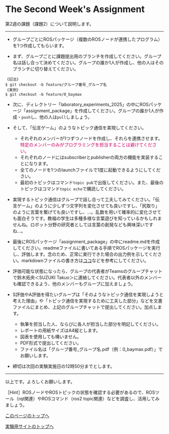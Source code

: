 # The Second Week's Assignment
第2週の課題（課題2）について説明します。


___
- グループごとにROSパッケージ（複数のROSノードが連携したプログラム）を1つ作成してもらいます。

- まず、グループごとに課題提出用のブランチを作成してください。グループ名は話し合って決めてください。グループの誰か1人が作成し、他の人はそのブランチに切り替えてください。
```
《記法》
$ git checkout -b feature/グループ番号_グループ名
《実例》
$ git checkout -b feature/0_baymax
```

- 次に、ディレクトリー「laboratory_experiments_2025」の中にROSパッケージ「assignment_package」を作成してください。グループの誰か1人が作成・`push`し、他の人は`pull`しましょう。

- そして、「伝言ゲーム」のようなトピック通信を実現してください。
    - それぞれのメンバーが1つずつノードを作成し、それらを連携させます。<span style="color: #CC0066;">特定のメンバーのみがプログラミングを担当することは避けてください。</span>
    - それぞれのノードにはsubscriberとpublisherの両方の機能を実装することになります。
    - 全てのノードを1つのlaunchファイルで1度に起動できるようにしてください。
    - 最初のトピックはコマンド`topic pub`で出版してください。また、最後のトピックはコマンド`topic echo`で購読してください。

- 実現するトピック通信はグループで話し合って工夫してみてください。「伝言ゲーム」のように少しずつ文字列を変化させても良いですし、「尻取り」のように言葉を繋げても良いですし、…。乱数を用いて確率的に変化させても面白そうです。教福の学生は多種多様な言葉遊びを知っているかもしれませんね。ロボット分野の研究者としては言葉の創発なども興味深いですね…。

- 最後にROSパッケージ「assignment_package」の中にreadme.mdを作成してください。readmeファイルに書いてある手順でROSパッケージを実行し、評価します。念のため、正常に実行できた場合の出力例を示してください。markdownファイルの書き方は[ココ](https://docs.github.com/ja/get-started/writing-on-github/getting-started-with-writing-and-formatting-on-github/basic-writing-and-formatting-syntax)などを参考にしてください。

- 評価可能な状態になったら、グループの代表者がTeamsのグループチャットで鈴木拓央＜SUZUKI Takuo＞に連絡してください。代表者以外のメンバーも確認できるよう、他のメンバーもグループに加えましょう。

- S評価やA評価を得たいグループは「そのようなトピック通信を実現しようと考えた理由」や「トピック通信を実現するために工夫した部分」などを文書ファイルにまとめ、上記のグループチャットで提出してください。加点します。
    - 執筆を担当した人、ならびに各人が担当した部分を明記してください。
    - レポートの用紙サイズはA4縦とします。
    - 図表を使用しても構いません。
    - PDF形式で提出してください。
    - ファイル名は「グループ番号_グループ名.pdf（例：0_baymax.pdf）」でお願いします。

- 締切は次回の実験実施日の12時50分までとします。


___
以上です。よろしくお願いします。

［Hint］ROSノードやROSトピックの状態を確認する必要があるので、ROSツール（rqt関連）やROSコマンド（ros2 topic関連）などを調査し、活用してみましょう。

[このページのトップへ](#)

[実験用サイトのトップへ](https://stl-apu.github.io/laboratory_experiments/)
